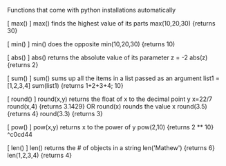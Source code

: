Functions that come with python installations automatically

[ max() ]
max() finds the highest value of its parts
max(10,20,30) {returns 30}

[ min() ]
min() does the opposite
min(10,20,30) {returns 10)

[ abs() ]
abs() returns the absolute value of its parameter
z = -2
abs(z) {returns 2}

[ sum() ]
sum() sums up all the items in a list passed as an argument
list1 = [1,2,3,4]
sum(list1) {returns 1+2+3+4; 10}

[ round() ]
round(x,y) returns the float of x to the decimal point y
x=22/7
round(x,4) {returns 3.1429}
OR 
round(x) rounds the value x
round(3.5) {returns 4}
round(3.3) {returns 3}

[ pow() ]
pow(x,y) returns x to the power of y
pow(2,10) {returns 2 ** 10} ^c0cd44

[ len() ]
len() returns the # of objects in a string
len('Mathew') {returns 6}
len(1,2,3,4) {returns 4}